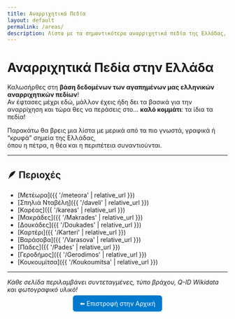 ```yaml
---
title: Αναρριχητικά Πεδία
layout: default
permalink: /areas/
description: Λίστα με τα σημαντικότερα αναρριχητικά πεδία της Ελλάδας, συνδεδεμένα με Wikidata.
---
```


# Αναρριχητικά Πεδία στην Ελλάδα

Καλωσήρθες στη **βάση δεδομένων των αγαπημένων μας ελληνικών αναρριχητικών πεδίων**!  
Αν έφτασες μέχρι εδώ, μάλλον έχεις ήδη δει τα βασικά για την αναρρίχηση και τώρα θες να περάσεις στο… **καλό κομμάτι**: τα ίδια τα πεδία!   

Παρακάτω θα βρεις μια λίστα με μερικά από τα πιο γνωστά, γραφικά ή “κρυφά” σημεία της Ελλάδας,  
όπου η πέτρα, η θέα και η περιπέτεια συναντιούνται.  

---

## 🪶 Περιοχές

-  [Μετέωρα]({{ '/meteora' | relative_url }})  
-  [Σπηλιά Νταβέλη]({{ '/daveli' | relative_url }})  
-  [Καρέας]({{ '/kareas' | relative_url }})  
-  [Μακράδες]({{ '/Makrades' | relative_url }})  
-  [Δουκάδες]({{ '/Doukades' | relative_url }})  
-  [Καρτέρι]({{ '/Karteri' | relative_url }})  
-  [Βαράσοβα]({{ '/Varasova' | relative_url }})  
-  [Πάδες]({{ '/Pades' | relative_url }})  
-  [Γεροδήμος]({{ '/Gerodimos' | relative_url }})  
-  [Κουκουμίτσα]({{ '/Koukoumitsa' | relative_url }})

---

*Κάθε σελίδα περιλαμβάνει συντεταγμένες, τύπο βράχου, Q-ID Wikidata και φωτογραφικό υλικό!*  

<p align="center">
  <a href="{{ '/' | relative_url }}" style="background:#007acc;color:#fff;padding:10px 16px;border-radius:6px;text-decoration:none;">⬅️ Επιστροφή στην Αρχική</a>
</p>

